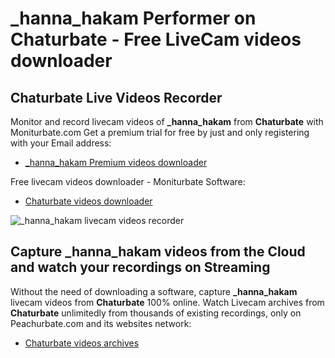 # _hanna_hakam Performer on Chaturbate - Free LiveCam videos downloader

## Chaturbate Live Videos Recorder

Monitor and record livecam videos of **_hanna_hakam** from **Chaturbate** with Moniturbate.com
Get a premium trial for free by just and only registering with your Email address:
* [_hanna_hakam Premium videos downloader](https://moniturbate.com/request-demo-licence-key.html)

Free livecam videos downloader - Moniturbate Software:
* [Chaturbate videos downloader](https://moniturbate.com/moniturbate-download-software.html)

![_hanna_hakam livecam videos recorder](https://peachurnet.com/templates/moniturbate-software.png)


## Capture _hanna_hakam videos from the Cloud and watch your recordings on Streaming

Without the need of downloading a software, capture **_hanna_hakam** livecam videos from **Chaturbate** 100% online.
Watch Livecam archives from **Chaturbate** unlimitedly from thousands of existing recordings, only on Peachurbate.com and its websites network:
* [Chaturbate videos archives](https://peachurnet.com/)